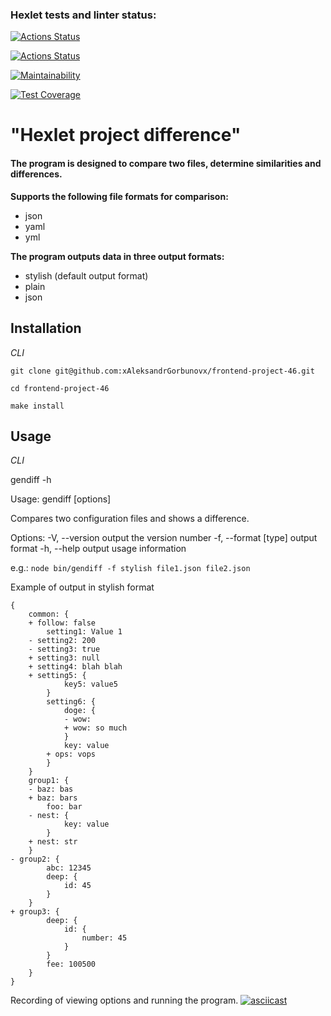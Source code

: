 ### Hexlet tests and linter status:
[![Actions Status](https://github.com/xAleksandrGorbunovx/frontend-project-46/actions/workflows/hexlet-check.yml/badge.svg)](https://github.com/xAleksandrGorbunovx/frontend-project-46/actions)

[![Actions Status](https://github.com/xAleksandrGorbunovx/frontend-project-46/actions/workflows/node-check.yml/badge.svg)](https://github.com/xAleksandrGorbunovx/frontend-project-46/actions)

[![Maintainability](https://api.codeclimate.com/v1/badges/804241963446cf5b0b5c/maintainability)](https://codeclimate.com/github/xAleksandrGorbunovx/frontend-project-46/maintainability)

[![Test Coverage](https://api.codeclimate.com/v1/badges/804241963446cf5b0b5c/test_coverage)](https://codeclimate.com/github/xAleksandrGorbunovx/frontend-project-46/test_coverage)

# **"Hexlet project difference"**

#### The program is designed to compare two files, determine similarities and differences.
**Supports the following file formats for comparison:**
* json
* yaml
* yml


**The program outputs data in three output formats:**
* stylish (default output format)
* plain
* json

## Installation

_СLI_  

```git clone git@github.com:xAleksandrGorbunovx/frontend-project-46.git```  

```cd frontend-project-46```  

``` make install ```

## Usage

_СLI_  

gendiff -h

  Usage: gendiff [options] <filepath1> <filepath2>

  Compares two configuration files and shows a difference.

  Options:
    -V, --version        output the version number
    -f, --format [type]  output format
    -h, --help           output usage information

e.g.: ```node bin/gendiff -f stylish file1.json file2.json```  

Example of output in stylish format

    {
        common: {
        + follow: false
            setting1: Value 1
        - setting2: 200
        - setting3: true
        + setting3: null
        + setting4: blah blah
        + setting5: {
                key5: value5
            }
            setting6: {
                doge: {
                - wow:
                + wow: so much
                }
                key: value
            + ops: vops
            }
        }
        group1: {
        - baz: bas
        + baz: bars
            foo: bar
        - nest: {
                key: value
            }
        + nest: str
        }
    - group2: {
            abc: 12345
            deep: {
                id: 45
            }
        }
    + group3: {
            deep: {
                id: {
                    number: 45
                }
            }
            fee: 100500
        }
    }

Recording of viewing options and running the program.
   [![asciicast](https://asciinema.org/a/rogaXWypa7pmresRphOH8OvLB.svg)](https://asciinema.org/a/rogaXWypa7pmresRphOH8OvLB)
   
